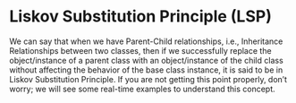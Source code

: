 # Liskov Substitution Principle (LSP)
We can say that when we have Parent-Child relationships, i.e., Inheritance Relationships between two classes,
then if we successfully replace the object/instance of a parent class with an object/instance of the child class without affecting the behavior of the base class instance,
it is said to be in Liskov Substitution Principle.
If you are not getting this point properly, don’t worry; we will see some real-time examples to understand this concept.

